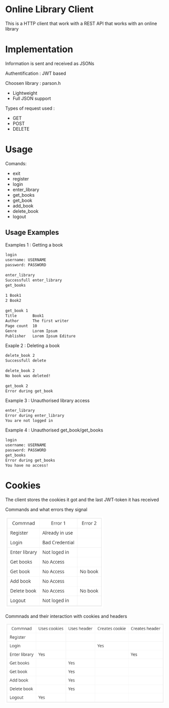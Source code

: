 # Online Library Client

This is a HTTP client that work with a REST API that works with an online library

# Implementation

Information is sent and received as JSONs

Authentification : JWT based

Choosen library : parson.h
* Lightweight
* Full JSON support

Types of request used :
* GET
* POST
* DELETE

# Usage

Comands:
* exit
* register
* login
* enter_library
* get_books
* get_book
* add_book
* delete_book
* logout

## Usage Examples

Examples 1 : Getting a book
```
login
username: USERNAME
password: PASSWORD

enter_library
Successfull enter_library
get_books

1 Book1
2 Book2

get_book 1
Title		Book1
Author		The first writer
Page count	10
Genre		Lorem Ipsum
Publisher	Lorem Ipsum Editure
```

Exaple 2 : Deleting a book
```
delete_book 2
Successfull delete

delete_book 2
No book was deleted!

get_book 2
Error during get_book

```

Example 3 : Unauthorised library access
```
enter_library
Error during enter_library
You are not logged in
```
Example 4 : Unauthorised get_book/get_books
```
login
username: USERNAME
password: PASSWORD
get_books
Error during get_books
You have no access!
```

# Cookies

The client stores the cookies it got and the last JWT-token it has received

Commands and what errors they signal

![](./misc/err_table.png)

Commnads and their interaction with cookies and headers

![](./misc/cookie_table.bmp)
